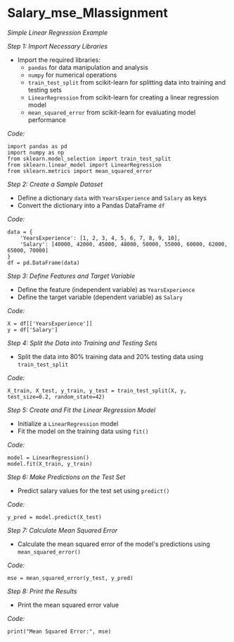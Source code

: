 # Salary_mse_Mlassignment
_Simple Linear Regression Example_

_Step 1: Import Necessary Libraries_

- Import the required libraries:
    - `pandas` for data manipulation and analysis
    - `numpy` for numerical operations
    - `train_test_split` from scikit-learn for splitting data into training and testing sets
    - `LinearRegression` from scikit-learn for creating a linear regression model
    - `mean_squared_error` from scikit-learn for evaluating model performance

_Code:_
```
import pandas as pd
import numpy as np
from sklearn.model_selection import train_test_split
from sklearn.linear_model import LinearRegression
from sklearn.metrics import mean_squared_error
```

_Step 2: Create a Sample Dataset_

- Define a dictionary `data` with `YearsExperience` and `Salary` as keys
- Convert the dictionary into a Pandas DataFrame `df`

_Code:_
```
data = {
    'YearsExperience': [1, 2, 3, 4, 5, 6, 7, 8, 9, 10],
    'Salary': [40000, 42000, 45000, 48000, 50000, 55000, 60000, 62000, 65000, 70000]
}
df = pd.DataFrame(data)
```

_Step 3: Define Features and Target Variable_

- Define the feature (independent variable) as `YearsExperience`
- Define the target variable (dependent variable) as `Salary`

_Code:_
```
X = df[['YearsExperience']]
y = df['Salary']
```

_Step 4: Split the Data into Training and Testing Sets_

- Split the data into 80% training data and 20% testing data using `train_test_split`

_Code:_
```
X_train, X_test, y_train, y_test = train_test_split(X, y, test_size=0.2, random_state=42)
```

_Step 5: Create and Fit the Linear Regression Model_

- Initialize a `LinearRegression` model
- Fit the model on the training data using `fit()`

_Code:_
```
model = LinearRegression()
model.fit(X_train, y_train)
```

_Step 6: Make Predictions on the Test Set_

- Predict salary values for the test set using `predict()`

_Code:_
```
y_pred = model.predict(X_test)
```

_Step 7: Calculate Mean Squared Error_

- Calculate the mean squared error of the model's predictions using `mean_squared_error()`

_Code:_
```
mse = mean_squared_error(y_test, y_pred)
```

_Step 8: Print the Results_

- Print the mean squared error value

_Code:_
```
print("Mean Squared Error:", mse)
```

